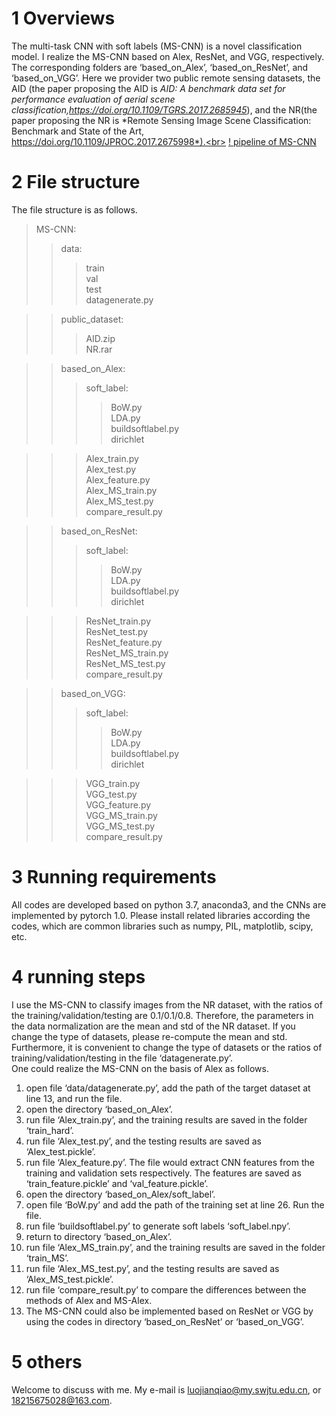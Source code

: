 # 1 Overviews
The multi-task CNN with soft labels (MS-CNN) is a novel classification model. I realize the MS-CNN based on  Alex, ResNet, and VGG, respectively. The corresponding folders are ‘based_on_Alex’, ‘based_on_ResNet’, and ‘based_on_VGG’. Here we provider two public remote sensing datasets, the AID (the paper proposing the AID is *AID: A benchmark data set for performance evaluation of aerial scene classification,https://doi.org/10.1109/TGRS.2017.2685945*), and the NR(the paper proposing the NR is *Remote Sensing Image Scene Classification: Benchmark and State of the Art, https://doi.org/10.1109/JPROC.2017.2675998*).<br>
[! pipeline of MS-CNN](https://github.com/LuoJianqiao/MS-CNN/blob/master/FIG1.jpg)

# 2 File structure
The file structure is as follows.<br>
>MS-CNN:<br>
>>data:<br>  
>>>train<br>
>>>val<br>
>>>test<br>
>>>datagenerate.py<br>

>>public_dataset:<br>
>>>AID.zip<br>
>>>NR.rar<br>

>>based_on_Alex:<br>
>>>soft_label:<br>
>>>>BoW.py<br>
>>>>LDA.py<br>
>>>>buildsoftlabel.py<br>
>>>>dirichlet<br>

>>>Alex_train.py<br>
>>>Alex_test.py<br>
>>>Alex_feature.py<br>
>>>Alex_MS_train.py<br>
>>>Alex_MS_test.py<br>
>>>compare_result.py<br>

>>based_on_ResNet:<br>
>>>soft_label:<br>
>>>>BoW.py<br>
>>>>LDA.py<br>
>>>>buildsoftlabel.py<br>
>>>>dirichlet<br>

>>>ResNet_train.py<br>
>>>ResNet_test.py<br>
>>>ResNet_feature.py<br>
>>>ResNet_MS_train.py<br>
>>>ResNet_MS_test.py<br>
>>>compare_result.py<br>

>>based_on_VGG:<br>
>>>soft_label:<br>
>>>>BoW.py<br>
>>>>LDA.py<br>
>>>>buildsoftlabel.py<br>
>>>>dirichlet<br>

>>>VGG_train.py<br>
>>>VGG_test.py<br>
>>>VGG_feature.py<br>
>>>VGG_MS_train.py<br>
>>>VGG_MS_test.py<br>
>>>compare_result.py<br>
      
# 3 Running requirements
All codes are developed based on python 3.7, anaconda3, and the CNNs are implemented by pytorch 1.0.  Please install related libraries according the codes, which are common libraries such as numpy, PIL, matplotlib, scipy, etc.
    
# 4 running steps
I use the MS-CNN to classify images from the NR dataset, with the ratios of the training/validation/testing are 0.1/0.1/0.8. Therefore, the parameters in the data normalization are the mean and std of the NR dataset. If you change the type of datasets, please re-compute the mean and std.   Furthermore, it is convenient to change the type of datasets or the ratios of training/validation/testing in the file ‘datagenerate.py’. <br>
One could realize the MS-CNN on the basis of Alex as follows.<br>
1. open file ‘data/datagenerate.py’, add the path of the target dataset at line 13, and run the file.
2. open the directory ‘based_on_Alex’.
3. run file ‘Alex_train.py’, and the training results are saved in the folder ‘train_hard’.
4. run file ‘Alex_test.py’, and the testing results are saved as ‘Alex_test.pickle’.
5. run file ‘Alex_feature.py’. The file would extract CNN features from the training and validation sets respectively. The features are saved as ‘train_feature.pickle’ and ‘val_feature.pickle’.
6. open the directory ‘based_on_Alex/soft_label’.
7. open file ‘BoW.py’ and add the path of the training set at line 26. Run the file.
9. run file ‘buildsoftlabel.py’ to generate soft labels ‘soft_label.npy’.
10. return to directory ‘based_on_Alex’.
11. run file ‘Alex_MS_train.py’, and the training results are saved in the folder ‘train_MS’.
12. run file ‘Alex_MS_test.py’, and the testing results are saved as ‘Alex_MS_test.pickle’.
13. run file ‘compare_result.py’ to compare the differences between the methods of Alex and MS-Alex.
14. The MS-CNN could also be implemented based on ResNet or VGG by using the codes in directory ‘based_on_ResNet’ or ‘based_on_VGG’.


# 5 others

Welcome to discuss with me. My e-mail is  luojianqiao@my.swjtu.edu.cn, or 18215675028@163.com.
    
    
  
  
  
